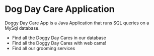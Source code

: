 # Dog Day Care Application


Doggy Day Care App is a Java Application that runs SQL queries on a MySql database.

  - Find all the Doggy Day Cares in our database
  - Find all the Doggy Day Cares with web cams!
  - Find all our grooming services

